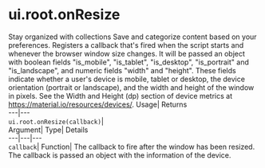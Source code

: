  
#  ui.root.onResize 
Stay organized with collections  Save and categorize content based on your preferences. 
Registers a callback that's fired when the script starts and whenever the browser window size changes. It will be passed an object with boolean fields "is_mobile", "is_tablet", "is_desktop", "is_portrait" and "is_landscape", and numeric fields "width" and "height". 
These fields indicate whether a user's device is mobile, tablet or desktop, the device orientation (portrait or landscape), and the width and height of the window in pixels. See the Width and Height (dp) section of device metrics at https://material.io/resources/devices/.
Usage| Returns  
---|---  
`ui.root.onResize(callback)`|   
Argument| Type| Details  
---|---|---  
`callback`| Function| The callback to fire after the window has been resized. The callback is passed an object with the information of the device.  
